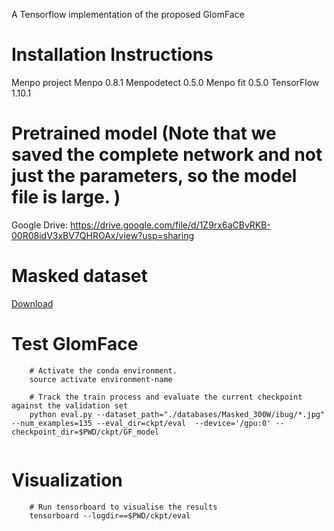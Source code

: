 
A Tensorflow implementation of the proposed GlomFace


# Installation Instructions

Menpo project
Menpo 0.8.1
Menpodetect 0.5.0
Menpo fit 0.5.0
TensorFlow 1.10.1

# Pretrained model (Note that we saved the complete network and not just the parameters, so the model file is large. )
Google Drive: https://drive.google.com/file/d/1Z9rx6aCBvRKB-00R08idV3xBV7QHROAx/view?usp=sharing

# Masked dataset
[Download](https://drive.google.com/file/d/1598pCEdSmmubxjCuQ8OdxyG6E833Ybtx/view?usp=sharing)

# Test GlomFace
```
    # Activate the conda environment.
    source activate environment-name

    # Track the train process and evaluate the current checkpoint against the validation set
    python eval.py --dataset_path="./databases/Masked_300W/ibug/*.jpg" --num_examples=135 --eval_dir=ckpt/eval  --device='/gpu:0' --checkpoint_dir=$PWD/ckpt/GF_model
    
```
# Visualization
```
    # Run tensorboard to visualise the results
    tensorboard --logdir==$PWD/ckpt/eval
```
